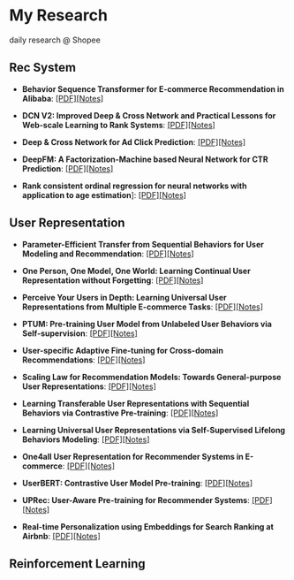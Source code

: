 # My Research

daily research @ Shopee 

## Rec System

- **Behavior Sequence Transformer for E-commerce Recommendation in Alibaba**: [[PDF]](https://arxiv.org/abs/1905.06874)[[Notes]]()

- **DCN V2: Improved Deep & Cross Network and Practical Lessons for Web-scale Learning to Rank Systems**: [[PDF]](https://arxiv.org/pdf/2008.13535.pdf)[[Notes]]()

- **Deep & Cross Network for Ad Click Prediction**: [[PDF]](https://arxiv.org/pdf/1708.05123.pdf)[[Notes]]()

- **DeepFM: A Factorization-Machine based Neural Network for CTR Prediction**: [[PDF]](https://arxiv.org/pdf/1703.04247.pdf)[[Notes]]()
  
- **Rank consistent ordinal regression for neural networks with application to age estimation**]: [[PDF]](https://arxiv.org/pdf/1901.07884.pdf)[[Notes]](./rec/dcn.md)

## User Representation  

- **Parameter-Efficient Transfer from Sequential Behaviors for User Modeling and Recommendation**: [[PDF]](https://arxiv.org/pdf/2001.04253.pdf)[[Notes]](./User/peter_rec.md)

- **One Person, One Model, One World: Learning Continual User Representation without Forgetting**: [[PDF]](https://arxiv.org/pdf/2009.13724.pdf)[[Notes]](./User/one_person.md)

- **Perceive Your Users in Depth: Learning Universal User Representations from Multiple E-commerce Tasks**: [[PDF]](https://arxiv.org/pdf/1805.10727.pdf)[[Notes]](./User/depth.md)

- **PTUM: Pre-training User Model from Unlabeled User Behaviors via Self-supervision**: [[PDF]](https://aclanthology.org/2020.findings-emnlp.174.pdf)[[Notes]](./User/ptum.md)

- **User-specific Adaptive Fine-tuning for Cross-domain Recommendations**: [[PDF]](https://arxiv.org/pdf/2106.07864.pdf)[[Notes]](./User/us_rec.md)

- **Scaling Law for Recommendation Models: Towards General-purpose User Representations**: [[PDF]](https://arxiv.org/pdf/2111.11294.pdf)[[Notes]](./User/gpur.md)

- **Learning Transferable User Representations with Sequential Behaviors via Contrastive Pre-training**: [[PDF]](https://xinxin-me.github.io/papers/ICDM2021.pdf)[[Notes]](./User/tur.md)

- **Learning Universal User Representations via Self-Supervised Lifelong Behaviors Modeling**: [[PDF]](https://openreview.net/pdf?id=YTtMaJUN_uc)[[Notes]](./User/lifelonge_ur.md)

- **One4all User Representation for Recommender Systems in E-commerce**: [[PDF]](https://arxiv.org/pdf/2106.00573.pdf)[[Notes]](./User/shopperbert.md)  

- **UserBERT: Contrastive User Model Pre-training**: [[PDF]](https://arxiv.org/pdf/2109.01274.pdf)[[Notes]](./User/userbert.md)

- **UPRec: User-Aware Pre-training for Recommender Systems**: [[PDF]](https://arxiv.org/pdf/2102.10989.pdf)[[Notes]](./User/uprec.md)  

- **Real-time Personalization using Embeddings for Search Ranking at Airbnb**: [[PDF]](https://dl.acm.org/doi/pdf/10.1145/3219819.3219885)[[Notes]](./User/airbnb_emb.md)

## Reinforcement Learning



  

